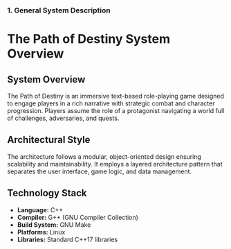 ### 1. General System Description

# The Path of Destiny System Overview

## System Overview

The Path of Destiny is an immersive text-based role-playing game designed to engage players in a rich narrative with strategic combat and character progression. Players assume the role of a protagonist navigating a world full of challenges, adversaries, and quests.

## Architectural Style

The architecture follows a modular, object-oriented design ensuring scalability and maintainability. It employs a layered architecture pattern that separates the user interface, game logic, and data management.

## Technology Stack

- **Language:** C++
- **Compiler:** G++ (GNU Compiler Collection)
- **Build System:** GNU Make
- **Platforms:** Linux
- **Libraries:** Standard C++17 libraries

